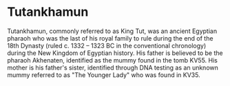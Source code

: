 # Tutankhamun
Tutankhamun, commonly referred to as King Tut, was an ancient Egyptian pharaoh who was the last of his royal family to rule during the end of the 18th Dynasty (ruled c. 1332 – 1323 BC in the conventional chronology) during the New Kingdom of Egyptian history. His father is believed to be the pharaoh Akhenaten, identified as the mummy found in the tomb KV55. His mother is his father's sister, identified through DNA testing as an unknown mummy referred to as "The Younger Lady" who was found in KV35.
